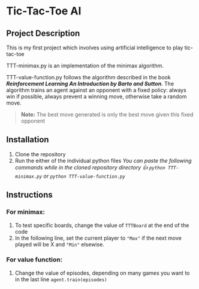 # Tic-Tac-Toe AI
## Project Description
This is my first project which involves using artificial intelligence to play tic-tac-toe

TTT-minimax.py is an implementation of the minimax algorithm.

TTT-value-function.py follows the algorithm described in the book ***Reinforcement Learning An Introduction by Barto and Sutton***. The algorithm trains an agent against an opponent with a fixed policy: always win if possible, always prevent a winning move, otherwise take a random move.
> **Note:** The best move generated is only the best move given this fixed opponent

## Installation
1. Clone the repository
2. Run the either of the individual python files
	*You can paste the following commands while in the cloned repository directory :thumbsup:
   `python TTT-minimax.py` or `python TTT-value-function.py`*
## Instructions
### For minimax:
1. To test specific boards, change the value of `TTTBoard` at the end of the code
2. In the following line, set the current player to `"Max"` if the next move played will be X and `"Min"` elsewise.
### For value function:
1. Change the value of episodes, depending on many games you want to in the last line `agent.train(episodes)`
